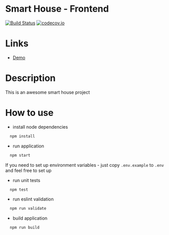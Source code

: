 # Smart House - Frontend
[![Build Status](https://travis-ci.org/garage-it/SmartHouse-frontend.svg?branch=master)](https://travis-ci.org/garage-it/SmartHouse-frontend)
[![codecov.io](https://codecov.io/github/garage-it/SmartHouse-frontend/coverage.svg?branch=master)](https://codecov.io/github/garage-it/SmartHouse-frontend?branch=master)

# Links
* [Demo](https://garage-it-smart-house.herokuapp.com)

# Description
This is an awesome smart house project

# How to use
- install node dependencies
```sh
  npm install
```

- run application
```sh
  npm start
```

If you need to set up environment variables - just copy ```.env.example``` to ```.env``` and feel free to set up

- run unit tests
```sh
  npm test
```

- run eslint validation
```sh
  npm run validate
```

- build application
```sh
  npm run build
```
